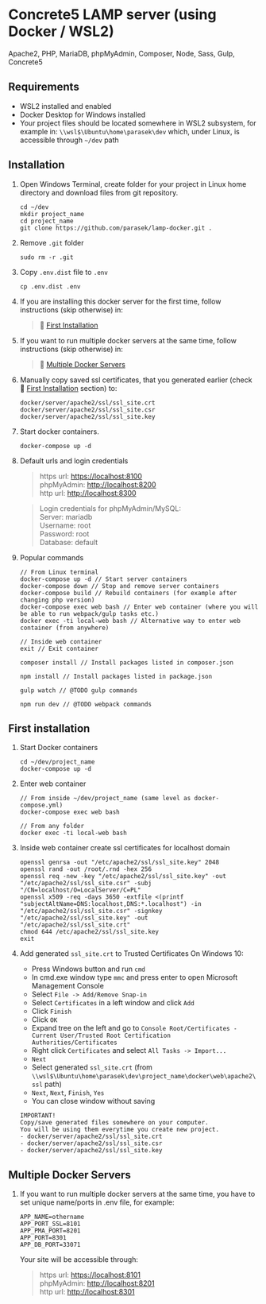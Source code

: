 # Concrete5 LAMP server (using Docker / WSL2)

Apache2, PHP, MariaDB, phpMyAdmin, Composer, Node, Sass, Gulp, Concrete5

## Requirements

- WSL2 installed and enabled
- Docker Desktop for Windows installed
- Your project files should be located somewhere in WSL2 subsystem, 
for example in: ```\\wsl$\Ubuntu\home\parasek\dev```
which, under Linux, is accessible through ```~/dev``` path

## Installation

1. Open Windows Terminal, create folder for your project in Linux home directory and download files from git repository.

    ```
    cd ~/dev
    mkdir project_name
    cd project_name
    git clone https://github.com/parasek/lamp-docker.git .
    ```

2. Remove ``.git`` folder

   ```
   sudo rm -r .git
   ```

3. Copy ``.env.dist`` file to ``.env``

   ```
   cp .env.dist .env
   ```

4. If you are installing this docker server for the first time, 
follow instructions (skip otherwise) in:

   > 🔗 [First Installation](#first-installation)

5. If you want to run multiple docker servers at the same time, 
follow instructions (skip otherwise) in:

   > 🔗 [Multiple Docker Servers](#multiple-docker-servers)


6. Manually copy saved ssl certificates, that you generated earlier (check 🔗 [First Installation](#first-installation) section) to:

   ```
   docker/server/apache2/ssl/ssl_site.crt
   docker/server/apache2/ssl/ssl_site.csr
   docker/server/apache2/ssl/ssl_site.key
   ```

7. Start docker containers.

    ```
    docker-compose up -d
    ```

8. Default urls and login credentials

   > https url: [https://localhost:8100](https://localhost:8100)  
   > phpMyAdmin: [http://localhost:8200](http://localhost:8200)  
   > http url: [http://localhost:8300](http://localhost:8300)

   > Login credentials for phpMyAdmin/MySQL:  
   > Server: mariadb  
   > Username: root  
   > Password: root  
   > Database: default

9. Popular commands

   ```
   // From Linux terminal
   docker-compose up -d // Start server containers
   docker-compose down // Stop and remove server containers
   docker-compose build // Rebuild containers (for example after changing php version)
   docker-compose exec web bash // Enter web container (where you will be able to run webpack/gulp tasks etc.)
   docker exec -ti local-web bash // Alternative way to enter web container (from anywhere)
   ```

   ```
   // Inside web container
   exit // Exit container
    
   composer install // Install packages listed in composer.json
    
   npm install // Install packages listed in package.json
    
   gulp watch // @TODO gulp commands
    
   npm run dev // @TODO webpack commands
   ```

## <a name="first-installation"></a>First installation

1. Start Docker containers

   ```
   cd ~/dev/project_name
   docker-compose up -d
   ```

2. Enter web container

   ```
   // From inside ~/dev/project_name (same level as docker-compose.yml)
   docker-compose exec web bash 
   
   // From any folder
   docker exec -ti local-web bash
   ```

3. Inside web container create ssl certificates for localhost domain

   ```
   openssl genrsa -out "/etc/apache2/ssl/ssl_site.key" 2048
   openssl rand -out /root/.rnd -hex 256
   openssl req -new -key "/etc/apache2/ssl/ssl_site.key" -out "/etc/apache2/ssl/ssl_site.csr" -subj "/CN=localhost/O=LocalServer/C=PL"
   openssl x509 -req -days 3650 -extfile <(printf "subjectAltName=DNS:localhost,DNS:*.localhost") -in "/etc/apache2/ssl/ssl_site.csr" -signkey "/etc/apache2/ssl/ssl_site.key" -out "/etc/apache2/ssl/ssl_site.crt"
   chmod 644 /etc/apache2/ssl/ssl_site.key
   exit
   ```

4. Add generated ``ssl_site.crt`` to Trusted Certificates On Windows 10:
   - Press Windows button and run ``cmd``
   - In cmd.exe window type ``mmc`` and press enter to open Microsoft Management Console
   - Select ``File -> Add/Remove Snap-in``
   - Select ``Certificates`` in a left window and click ``Add``
   - Click ``Finish``
   - Click ``OK``
   - Expand tree on the left and go
   to ``Console Root/Certificates - Current User/Trusted Root Certification Authorities/Certificates``
   - Right click ``Certificates`` and select ``All Tasks -> Import...``
   - ``Next``
   - Select generated ``ssl_site.crt`` (from ``\\wsl$\Ubuntu\home\parasek\dev\project_name\docker\web\apache2\ssl`` path)
   - ``Next``, ``Next``, ``Finish``, ``Yes``
   - You can close window without saving   


   ```
   IMPORTANT!
   Copy/save generated files somewhere on your computer.  
   You will be using them everytime you create new project.
   - docker/server/apache2/ssl/ssl_site.crt
   - docker/server/apache2/ssl/ssl_site.csr
   - docker/server/apache2/ssl/ssl_site.key
   ```

## <a name="multiple-docker-servers"></a>Multiple Docker Servers

1. If you want to run multiple docker servers at the same time, you have to set unique name/ports in .env file, for example:

    ```
    APP_NAME=othername
    APP_PORT_SSL=8101
    APP_PMA_PORT=8201
    APP_PORT=8301
    APP_DB_PORT=33071
    ```

   Your site will be accessible through:

   > https url: [https://localhost:8101](https://localhost:8101)  
   > phpMyAdmin: [http://localhost:8201](http://localhost:8201)  
   > http url: [http://localhost:8301](http://localhost:8301)  